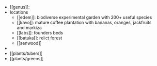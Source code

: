 - [[genus]]:
- locations
	- [[edem]]: biodiverse experimental garden with 200+ useful species
	- [[kavo]]: mature coffee plantation with bananas, oranges, jackfruits and markiza
	- [[labs]]: founders beds
	- [[batuka]]: relict forest
	- [[senwood]]
-
- [[plants/tubers]]
- [[plants/greens]]